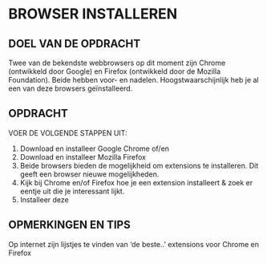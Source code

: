# BROWSER INSTALLEREN

## DOEL VAN DE OPDRACHT

Twee van de bekendste webbrowsers op dit moment zijn Chrome (ontwikkeld door Google) en Firefox (ontwikkeld door de Mozilla Foundation). Beide hebben voor- en nadelen. Hoogstwaarschijnlijk heb je al een van deze browsers geïnstalleerd.

## OPDRACHT

VOER DE VOLGENDE STAPPEN UIT:

1. Download en installeer Google Chrome of/en
2. Download en installeer Mozilla Firefox
3. Beide browsers bieden de mogelijkheid om extensions te installeren. Dit geeft een browser nieuwe mogelijkheden.
4. Kijk bij Chrome en/of Firefox hoe je een extension installeert & zoek er eentje uit die je interessant lijkt.
5. Installeer deze

## OPMERKINGEN EN TIPS

Op internet zijn lijstjes te vinden van ‘de beste..’ extensions voor Chrome en Firefox
